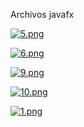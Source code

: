 Archivos javafx


[![5.png](https://i.postimg.cc/RF55Xdz0/5.png)](https://postimg.cc/HJ2hLQnG)  


[![6.png](https://i.postimg.cc/BnzG1sYH/6.png)](https://postimg.cc/FY06MtQH) 


[![9.png](https://i.postimg.cc/JhyMTtDp/9.png)](https://postimg.cc/GB1WtLjD) 


[![10.png](https://i.postimg.cc/FKJXyq8q/10.png)](https://postimg.cc/nsZWZdHY) 


[![1.png](https://i.postimg.cc/T2nYMykS/1.png)](https://postimg.cc/145ZDz1c) 
